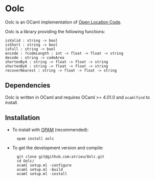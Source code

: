 # Oolc

Oolc is an OCaml implementation of [Open Location Code](https://github.com/google/open-location-code).

Oolc is a library providing the following functions:

    isValid : string -> bool
    isShort : string -> bool
    isFull : string -> bool
    encode : ?codeLength : int -> float -> float -> string
    decode : string -> codeArea
    shortenBy4 : string -> float -> float -> string
    shortenBy6 : string -> float -> float -> string
    recoverNearest : string -> float -> float -> string

## Dependencies
Oolc is written in OCaml and requires OCaml >= 4.01.0 and `ocamlfind` to install.

## Installation
* To install with [OPAM](http://opam.ocamlpro.com/) (recommended):

        opam install oolc

* To get the development version and compile:

        git clone git@github.com:atrieu/Oolc.git
        cd Oolc/
        ocaml setup.ml -configure
        ocaml setup.ml -build
        ocaml setup.ml -install
